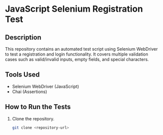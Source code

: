 # JavaScript Selenium Registration Test

## Description
This repository contains an automated test script using Selenium WebDriver to test a registration and login functionality. It covers multiple validation cases such as valid/invalid inputs, empty fields, and special characters.

## Tools Used
- Selenium WebDriver (JavaScript)
- Chai (Assertions)

## How to Run the Tests
1. Clone the repository.
   ```bash
   git clone <repository-url>

